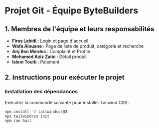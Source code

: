 # Projet Git - Équipe ByteBuilders  

## 1. Membres de l'équipe et leurs responsabilités  

- **Firas Labidi** : Login et page d'accueil  
- **Wafa Alouane** : Page de liste de produit, catégorie et recherche  
- **Arij Ben Merdes** : Complaint et Profile  
- **Mohamed Aziz Zaibi** : Détail produit  
- **Islem Touiti** : Paiement  

## 2. Instructions pour exécuter le projet  

### Installation des dépendances  
Exécutez la commande suivante pour installer Tailwind CSS :  
```bash
npm install -D tailwindcss@3
npx tailwindcss init
npm run buil
